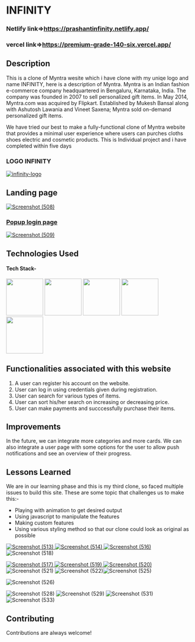  # INFINITY

### Netlify link=>https://prashantinfinity.netlify.app/
### vercel link=>https://premium-grade-140-six.vercel.app/


## Description

This is a clone of Myntra wesite which i have clone with my uniqe logo and name INFINITY, here is a description of Myntra.
Myntra is an Indian fashion e-commerce company headquartered in Bengaluru, Karnataka, India. The company was founded in 2007 to sell personalized gift items. In May 2014, Myntra.com was acquired by Flipkart. Established by Mukesh Bansal along with Ashutosh Lawania and Vineet Saxena; Myntra sold on-demand personalized gift items.


We have tried our best to make a fully-functional clone of Myntra website that provides a minimal user experience where users can purches cloths shoes electric and cosmetic products. This is Individual project and i have completed within five days
### LOGO INFINITY 






<a href="">![infinity-logo](https://user-images.githubusercontent.com/112960345/229367639-c2566fb7-7737-46c3-ab1c-e0cf1067d46f.png)</a>
## Landing page
<a href="">![Screenshot (508)](https://user-images.githubusercontent.com/112960345/229367768-015452a9-d8b1-47f3-a5fd-4f5bc8bf095a.png)
### Popup login page
![Screenshot (509)](https://user-images.githubusercontent.com/112960345/229367792-df2f4714-cbd5-4e27-b5e0-32b6230b01f4.png)

</a>

## Technologies Used

#### Tech Stack-

<p float="left">
 <img src="https://user-images.githubusercontent.com/112960345/229786435-9ad00ae9-dd27-42d2-9d5e-858d9cecffd4.png" height="100">
    <img src="https://cdn.pixabay.com/photo/2017/08/05/11/16/logo-2582748_640.png" width="100" height="100">
    <img src="https://cdn.pixabay.com/photo/2017/08/05/11/16/logo-2582747_640.png" width="100" height="100">
   <img src="https://encrypted-tbn0.gstatic.com/images?q=tbn:ANd9GcS76aVIo4u18ZBAVWU79QkDQ6uvKUjF4leJ7g&usqp=CAU" width="100" height="100">
   <img src="https://blog.logrocket.com/wp-content/uploads/2021/04/optimize-react-native-performance.png" width="100" height="100">
 
     
          
 </p>

## Functionalities associated with this website

1. A user can register his account on the website.
2. User can log in using credentials given during registration.
3. User can search for various types of items.
4. User can sort his/her search on increasing or decreasing price.
5. User can make payments and succcessfully purchase their items.





## Improvements

In the future, we can integrate more categories and more cards. We can also integrate a user page with some options for the user to allow push notifications and see an overview of their progress. 

## Lessons Learned

We are in our learning phase and this is my third clone, so faced multiple issues to build this site. These are some topic that challenges us to make this:-
- Playing with animation to get desired output
- Using javascript to manipulate the features
- Making custom features
- Using various styling method so that our clone could look as original as possible


<a href="https://app.netlify.com/teams/gyan12082000/overview">![Screenshot (513)](https://user-images.githubusercontent.com/112960345/229368207-ed00fe99-4818-472e-80f9-34ce758a61af.png)
</a>
<a href="https://app.netlify.com/teams/gyan12082000/overview">  ![Screenshot (514)](https://user-images.githubusercontent.com/112960345/229368224-43a5a157-9787-48fe-9c71-edcfbc4ad4c4.png)
 </a>
<a href="https://app.netlify.com/teams/gyan12082000/overview">![Screenshot (516)](https://user-images.githubusercontent.com/112960345/229368232-e176bb49-653d-43b8-8b90-4511923a2485.png)
</a>
![Screenshot (518)](https://user-images.githubusercontent.com/112960345/229368249-9da9e357-bf18-4642-93b4-07d6e831514e.png)

<a href="https://app.netlify.com/teams/gyan12082000/overview">![Screenshot (517)](https://user-images.githubusercontent.com/112960345/229368237-bb68df3b-7a7d-4839-b03c-853a99a92025.png)
</a>
<a href="https://app.netlify.com/teams/gyan12082000/overview">![Screenshot (519)](https://user-images.githubusercontent.com/112960345/229368264-942f2942-fd0c-464c-bb6d-f12fd9de6818.png)
</a>
<a href="https://app.netlify.com/teams/gyan12082000/overview">![Screenshot (520)](https://user-images.githubusercontent.com/112960345/229368273-dfbe2257-5bfa-45ab-b9d8-99e45bc5c845.png)
</a>![Screenshot (521)](https://user-images.githubusercontent.com/112960345/229368277-9a7006db-f430-49df-99c9-1f398393d8c5.png)
![Screenshot (522)](https://user-images.githubusercontent.com/112960345/229368282-3d583840-6421-45f6-8eb9-507225e57fde.png)![Screenshot (525)](https://user-images.githubusercontent.com/112960345/229368286-5d3a56fa-e1dc-44c0-aa92-f60b61282601.png)

![Screenshot (526)](https://user-images.githubusercontent.com/112960345/229368301-9915eba3-59d6-41f8-ae04-b1bac72d34e0.png)

![Screenshot (528)](https://user-images.githubusercontent.com/112960345/229368306-e8f5431b-2c8f-4da5-9c86-c0805d78258f.png)
![Screenshot (529)](https://user-images.githubusercontent.com/112960345/229368308-5c3a497f-00af-4695-b36d-ded2f915f65f.png)
![Screenshot (531)](https://user-images.githubusercontent.com/112960345/229368311-638a3249-8ff5-43bb-af3b-843c406c1d75.png)
![Screenshot (533)](https://user-images.githubusercontent.com/112960345/229368312-56ca56b0-6743-4470-97a2-a9f75e18d932.png)


## Contributing

Contributions are always welcome!







